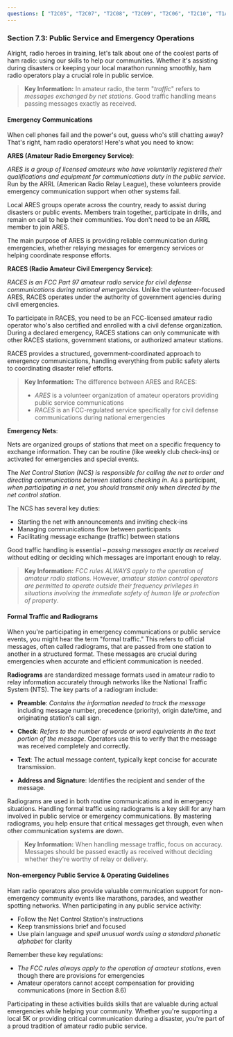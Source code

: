 ```yaml
---
questions: [ "T2C05", "T2C07", "T2C08", "T2C09", "T2C06", "T2C10", "T1A10", "T2C11", "T2C02", "T2C04", "T2C01" ]
---
```


### Section 7.3: Public Service and Emergency Operations

Alright, radio heroes in training, let's talk about one of the coolest parts of ham radio: using our skills to help our communities. Whether it's assisting during disasters or keeping your local marathon running smoothly, ham radio operators play a crucial role in public service.

> **Key Information:** In amateur radio, the term "*traffic*" refers to *messages exchanged by net stations*. Good traffic handling means passing messages exactly as received.

#### Emergency Communications

When cell phones fail and the power's out, guess who's still chatting away? That's right, ham radio operators! Here's what you need to know:

**ARES (Amateur Radio Emergency Service)**:

*ARES is a group of licensed amateurs who have voluntarily registered their qualifications and equipment for communications duty in the public service.* Run by the ARRL (American Radio Relay League), these volunteers provide emergency communication support when other systems fail.

Local ARES groups operate across the country, ready to assist during disasters or public events. Members train together, participate in drills, and remain on call to help their communities. You don't need to be an ARRL member to join ARES.

The main purpose of ARES is providing reliable communication during emergencies, whether relaying messages for emergency services or helping coordinate response efforts.

**RACES (Radio Amateur Civil Emergency Service)**: 

*RACES is an FCC Part 97 amateur radio service for civil defense communications during national emergencies.* Unlike the volunteer-focused ARES, RACES operates under the authority of government agencies during civil emergencies.

To participate in RACES, you need to be an FCC-licensed amateur radio operator who's also certified and enrolled with a civil defense organization. During a declared emergency, RACES stations can only communicate with other RACES stations, government stations, or authorized amateur stations.

RACES provides a structured, government-coordinated approach to emergency communications, handling everything from public safety alerts to coordinating disaster relief efforts.

> **Key Information:**
> The difference between ARES and RACES:
> - *ARES* is a volunteer organization of amateur operators providing public service communications
> - *RACES* is an FCC-regulated service specifically for civil defense communications during national emergencies

**Emergency Nets**:

Nets are organized groups of stations that meet on a specific frequency to exchange information. They can be routine (like weekly club check-ins) or activated for emergencies and special events.

The *Net Control Station (NCS) is responsible for calling the net to order and directing communications between stations checking in*. As a participant, *when participating in a net, you should transmit only when directed by the net control station*.

The NCS has several key duties:
- Starting the net with announcements and inviting check-ins
- Managing communications flow between participants
- Facilitating message exchange (traffic) between stations

Good traffic handling is essential – *passing messages exactly as received* without editing or deciding which messages are important enough to relay.

> **Key Information:** *FCC rules ALWAYS apply to the operation of amateur radio stations.* However, *amateur station control operators are permitted to operate outside their frequency privileges in situations involving the immediate safety of human life or protection of property*.

#### Formal Traffic and Radiograms

When you're participating in emergency communications or public service events, you might hear the term "formal traffic." This refers to official messages, often called radiograms, that are passed from one station to another in a structured format. These messages are crucial during emergencies when accurate and efficient communication is needed.

**Radiograms** are standardized message formats used in amateur radio to relay information accurately through networks like the National Traffic System (NTS). The key parts of a radiogram include:

- **Preamble**: *Contains the information needed to track the message* including message number, precedence (priority), origin date/time, and originating station's call sign.

- **Check**: *Refers to the number of words or word equivalents in the text portion of the message*. Operators use this to verify that the message was received completely and correctly.

- **Text**: The actual message content, typically kept concise for accurate transmission.

- **Address and Signature**: Identifies the recipient and sender of the message.

Radiograms are used in both routine communications and in emergency situations. Handling formal traffic using radiograms is a key skill for any ham involved in public service or emergency communications. By mastering radiograms, you help ensure that critical messages get through, even when other communication systems are down.

> **Key Information:** When handling message traffic, focus on accuracy. Messages should be passed exactly as received without deciding whether they're worthy of relay or delivery.

#### Non-emergency Public Service & Operating Guidelines

Ham radio operators also provide valuable communication support for non-emergency community events like marathons, parades, and weather spotting networks. When participating in any public service activity:

- Follow the Net Control Station's instructions
- Keep transmissions brief and focused
- Use plain language and *spell unusual words using a standard phonetic alphabet* for clarity

Remember these key regulations:
- *The FCC rules always apply to the operation of amateur stations*, even though there are provisions for emergencies
- Amateur operators cannot accept compensation for providing communications (more in Section 8.6)

Participating in these activities builds skills that are valuable during actual emergencies while helping your community. Whether you're supporting a local 5K or providing critical communication during a disaster, you're part of a proud tradition of amateur radio public service.
